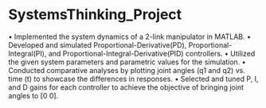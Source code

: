 # SystemsThinking_Project

• Implemented the system dynamics of a 2-link manipulator in MATLAB.
• Developed and simulated Proportional-Derivative(PD), Proportional-Integral(PI), and Proportional-Integral-Derivative(PID) controllers.
• Utilized the given system parameters and parametric values for the simulation.
• Conducted comparative analyses by plotting joint angles (q1 and q2) vs. time (t) to showcase the differences in responses.
• Selected and tuned P, I, and D gains for each controller to achieve the objective of bringing joint angles to [0 0].